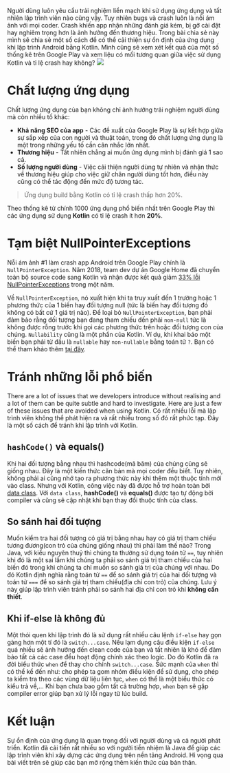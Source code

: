 Người dùng luôn yêu cầu trải nghiệm liền mạch khi sử dụng ứng dụng và tất nhiên lập trình viên nào cũng vậy. Tuy nhiên bugs và crash luôn là nỗi ám ảnh với mọi coder. Crash khiến app nhận những đánh giá kém, bị gỡ cài đặt hay nghiêm trọng hơn là ảnh hưởng đến thương hiệu. Trong bài chia sẻ này mình sẽ chia sẻ một số cách để có thể cải thiện sự ổn định của ứng dụng khi lập trình Android bằng Kotlin. Mình cũng sẽ xem xét kết quả của một số thống kê trên Google Play và xem liệu có mối tương quan giữa việc sử dụng Kotlin và tỉ lệ crash hay không?
 ![](https://i.imgur.com/yNvUTgz.jpg)

 # Chất lượng ứng dụng
 
 Chất lượng ứng dụng của bạn không chỉ ảnh hưởng trải nghiệm người dùng mà còn nhiều tố khác:
 
 *   **Khả năng SEO của app** - Các đề xuất của Google Play là sự kết hợp giữa sự sắp xếp của con người và thuật toán, trong đó chất lượng ứng dụng là một trong những yếu tố cần cân nhắc lớn nhất.
 *   **Thương hiệu** - Tất nhiên chẳng ai muốn ứng dụng mình bị đánh giá 1 sao cả.
 *   **Số lượng người dùng** - Việc cải thiện người dùng tự nhiên và nhận thức về thương hiệu giúp cho việc giữ chân người dùng tốt hơn, điều này cũng có thể tác động đến mức độ tương tác.
 
>  Ứng dụng build bằng Kotlin có tỉ lệ crash thấp hơn 20%.
 
 Theo thống kê từ chính 1000 ứng dụng phổ biến nhất trên Google Play thì các ứng dụng sử dụng **Kotlin** có tỉ lệ crash ít hơn **20%**.
 

 
 # Tạm biệt NullPointerExceptions
 
 Nỗi ám ảnh #1 làm crash app Android trên Google Play chính là `NullPointerException`. Năm 2018, team dev dự án Google Home đã chuyển toàn bộ source code sang Kotlin và nhận được kết quả giảm [33% lỗi NullPointerExceptions](https://android-developers.googleblog.com/2020/07/Google-home-reduces-crashes.html) trong một năm.
 
 Về `NullPointerException`, nó xuất hiện khi ta truy xuất đến 1 trường hoặc 1 phương thức của 1 biến hay đối tượng null (tức là biến hay đối tượng đó không có bất cứ 1 giá trị nào). Để loại bỏ `NullPointerException`, bạn phải đảm bảo rằng đối tượng bạn đang tham chiếu đến phải `non-null` tức là không được rỗng trước khi gọi các phương thức trên hoặc đối tượng con của chúng. `Nullability` cũng là một phần của Kotlin. Ví dụ, khi khai báo một biến bạn phải từ đầu là `nullable` hay `non-nullable` bằng toán tử `?`. Bạn có thể tham khảo thêm [tại đây](https://kotlinlang.org/docs/null-safety.html#the-operator).

 # Tránh những lỗi phổ biến
 
 There are a lot of issues that we developers introduce without realising and a lot of them can be quite subtle and hard to investigate. Here are just a few of these issues that are avoided when using Kotlin.
 Có rất nhiều lỗi mà lập trình viên không thể phát hiện ra và rất nhiều trong số đó rất phức tạp. Đây là một số cách để tránh khi lập trình với Kotlin.

 ## `hashCode()` và equals()
 
 Khi hai đối tượng bằng nhau thì hashcode(mã băm) của chúng cũng sẽ giống nhau. Đây là một kiến thức căn bản mà mọi coder đều biết. Tuy nhiên, không phải ai cũng nhớ tạo ra phương thức này khi thêm một thuộc tính mới vào class. Nhưng với Kotlin, công việc này đã được hỗ trợ hoàn toàn bởi [data class](https://kotlinlang.org/docs/reference/data-classes.html). Với `data class`, **hashCode()** và **equals()** được tạo tự động bởi compiler và cũng sẽ cập nhật khi bạn thay đổi thuộc tính của class.
 
 
 ## So sánh hai đối tượng
 
 
 Muốn kiểm tra hai đối tượng có giá trị bằng nhau hay có giá trị tham chiếu tương đương(con trỏ của chúng giống nhau) thì phải làm thế nào? Trong Java, với kiểu nguyên thuỷ thì chúng ta thường sử dụng toán tử `==`, tuy nhiên khi đó là một sai lầm khi chúng ta phải so sánh giá trị tham chiếu của hai biến đó trong khi chúng ta chỉ muốn so sánh giá trị của chúng với nhau. Do đó Kotlin định nghĩa rằng toán tử `==` để so sánh giá trị của hai đối tượng và toán tử `===` để so sánh giá trị tham chiếu(địa chỉ con trỏ) của chúng. Lưu ý này giúp lập trình viên tránh phải so sánh hai địa chỉ con trỏ khi **không cần thiết**.
 
 
 ## Khi if-else là không đủ
 
Một thói quen khi lập trình đó là sử dụng rất nhiều câu lệnh `if-else` hay gọn gàng hơn một tí đó là `switch...case`. Nếu lạm dụng câu điều kiện `if-else` quá nhiều sẽ ảnh hưởng đến clean code của bạn và tất nhiên là khó để đảm bảo tất cả các case đều hoạt động chính xác theo logic. Do đó Kotlin đã ra đời biểu thức `when` để thay cho chính `switch...case`. Sức mạnh của `when` thì có thể kể đến như: cho phép ta gom nhóm điều kiện để sử dụng, cho phép ta kiểm tra theo các vùng dữ liệu liên tục, `when` có thể là một biểu thức có kiểu trả về,... Khi bạn chưa bao gồm tất cả trường hợp, `when` bạn sẽ gặp compiler error giúp bạn xử lý lỗi ngay từ lúc build.
 # Kết luận
 
 Sự ổn định của ứng dụng là quan trọng đối với người dùng và cả người phát triển. Kotlin đã cải tiến rất nhiều so với người tiền nhiệm là Java để giúp các lập trình viên khi xây dựng các ứng dụng trên nền tảng Android. Hi vọng qua bài viết trên sẽ giúp các bạn mở rộng thêm kiến thức của bản thân.